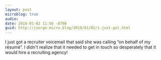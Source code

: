 ```yaml
---
layout: post
microblog: true
audio: 
date: 2018-01-02 11:56 -0700
guid: http://jsorge.micro.blog/2018/01/02/i-just-got.html
---
```

I just got a recruiter voicemail that said she was calling “on behalf of my résumé”. I didn't realize that it needed to get in touch so desperately that it would hire a recruiting agency!
